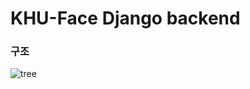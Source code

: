 # KHU-Face Django backend
### 구조
![tree](https://user-images.githubusercontent.com/43227174/80109133-191c8e80-85b8-11ea-97c7-02cecb993ee1.jpg)
